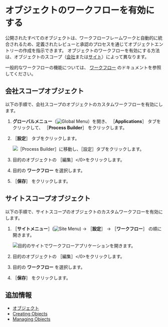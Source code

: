 # オブジェクトのワークフローを有効にする

公開されたすべてのオブジェクトは、ワークフローフレームワークと自動的に統合されるため、定義されたレビューと承認のプロセスを通じてオブジェクトエントリーの作成を指示できます。 オブジェクトのワークフローを有効にする方法は、オブジェクトのスコープ（[会社](#company-scoped-objects)または[サイト](#site-scoped-objects)）によって異なります。

一般的なワークフローの機能については、 [ワークフロー](../../process-automation/workflow.html) のドキュメントを参照してください。

## 会社スコープオブジェクト

以下の手順で、会社スコープのオブジェクトのカスタムワークフローを有効にします。

1. **グローバルメニュー**（![Global Menu](../../images/icon-applications-menu.png)）を開き、 ［**Applications**］ タブをクリックして、 ［**Process Builder**］ をクリックします。

1. ［**設定**］ タブをクリックします。

   ![［Process Builder］に移動し、［設定］タブをクリックします。](./enabling-workflows-for-objects/images/01.png)

1. 目的のオブジェクトの</em> ［編集］</0>をクリックします。

1. 目的の **ワークフロー** を選択します。

1. ［**保存**］ をクリックします。

## サイトスコープオブジェクト

以下の手順で、サイトスコープのオブジェクトのカスタムワークフローを有効にします。

1. ［**サイトメニュー**］(![Site Menu](../../images/icon-menu.png)) &rarr; ［**設定**］ &rarr; ［**ワークフロー**］ の順に開きます。

   ![目的のサイトでワークフローアプリケーションを開きます。](./enabling-workflows-for-objects/images/02.png)

1. 目的のオブジェクトの</em> ［編集］</0>をクリックします。

1. 目的の **ワークフロー** を選択します。

1. ［**保存**］ をクリックします。

## 追加情報

* [オブジェクト](../objects.md)
* [Creating Objects](./creating-and-managing-objects/creating-objects.md)
* [Managing Objects](./creating-and-managing-objects/managing-objects.md)
